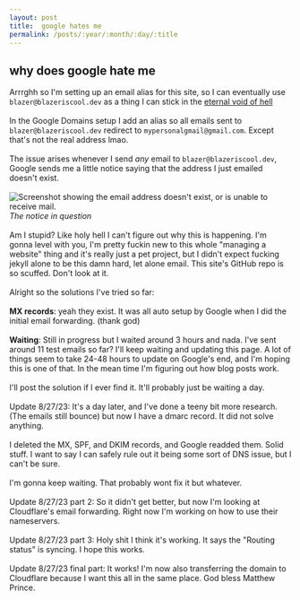 ```yaml
---
layout: post
title:  google hates me
permalink: /posts/:year/:month/:day/:title
---
```


## why does google hate me

Arrrghh so I'm setting up an email alias for this site, so I can eventually use `blazer@blazeriscool.dev` as a thing I can stick in the [eternal void of hell](/eternalvoidofhell)  
\
In the Google Domains setup I add an alias so all emails sent to `blazer@blazeriscool.dev` redirect to `mypersonalgmail@gmail.com`. Except that's not the real address lmao.  
\
The issue arises whenever I send *any* email to `blazer@blazeriscool.dev`, Google sends me a little notice saying that the address I just emailed doesn't exist.  
\
![Screenshot showing the email address doesn't exist, or is unable to receive mail.](https://cdn.discordapp.com/attachments/657929187004514304/1145201919120392274/firefox_40gy4l5ygv.png)
*The notice in question*  
\
Am I stupid? Like holy hell I can't figure out why this is happening. I'm gonna level with you, I'm pretty fuckin new to this whole "managing a website" thing and it's really just a pet project, but I didn't expect fucking jekyll alone to be this damn hard, let alone email. This site's GitHub repo is so scuffed. Don't look at it.  
\
Alright so the solutions I've tried so far:  
\
**MX records**: yeah they exist. It was all auto setup by Google when I did the initial email forwarding. (thank god)  
\
**Waiting**: Still in progress but I waited around 3 hours and nada. I've sent around 11 test emails so far? I'll keep waiting and updating this page. A lot of things seem to take 24-48 hours to update on Google's end, and I'm hoping this is one of that. In the mean time I'm figuring out how blog posts work.  
\
I'll post the solution if I ever find it. It'll probably just be waiting a day.  
\
Update 8/27/23: It's a day later, and I've done a teeny bit more research. (The emails still bounce) but now I have a dmarc record. It did not solve anything.  
\
I deleted the MX, SPF, and DKIM records, and Google readded them. Solid stuff. I want to say I can safely rule out it being some sort of DNS issue, but I can't be sure.  
\
I'm gonna keep waiting. That probably wont fix it but whatever.  
\
Update 8/27/23 part 2: So it didn't get better, but now I'm looking at Cloudflare's email forwarding. Right now I'm working on how to use their nameservers.  
\
Update 8/27/23 part 3: Holy shit I think it's working. It says the "Routing status" is syncing. I hope this works.  
\
Update 8/27/23 final part: It works! I'm now also transferring the domain to Cloudflare because I want this all in the same place. God bless Matthew Prince.